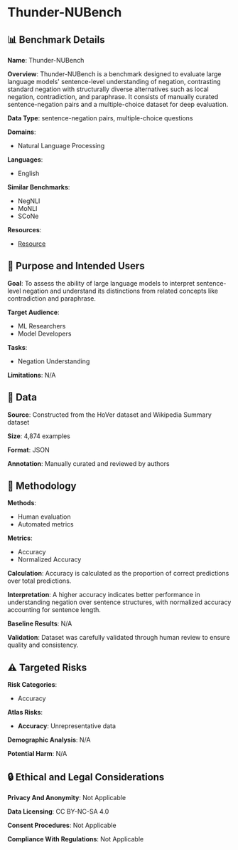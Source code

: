 # Thunder-NUBench

## 📊 Benchmark Details

**Name**: Thunder-NUBench

**Overview**: Thunder-NUBench is a benchmark designed to evaluate large language models' sentence-level understanding of negation, contrasting standard negation with structurally diverse alternatives such as local negation, contradiction, and paraphrase. It consists of manually curated sentence-negation pairs and a multiple-choice dataset for deep evaluation.

**Data Type**: sentence-negation pairs, multiple-choice questions

**Domains**:
- Natural Language Processing

**Languages**:
- English

**Similar Benchmarks**:
- NegNLI
- MoNLI
- SCoNe

**Resources**:
- [Resource](https://huggingface.co/datasets/thunder-research-group/SNU_Thunder-NUBench)

## 🎯 Purpose and Intended Users

**Goal**: To assess the ability of large language models to interpret sentence-level negation and understand its distinctions from related concepts like contradiction and paraphrase.

**Target Audience**:
- ML Researchers
- Model Developers

**Tasks**:
- Negation Understanding

**Limitations**: N/A

## 💾 Data

**Source**: Constructed from the HoVer dataset and Wikipedia Summary dataset

**Size**: 4,874 examples

**Format**: JSON

**Annotation**: Manually curated and reviewed by authors

## 🔬 Methodology

**Methods**:
- Human evaluation
- Automated metrics

**Metrics**:
- Accuracy
- Normalized Accuracy

**Calculation**: Accuracy is calculated as the proportion of correct predictions over total predictions.

**Interpretation**: A higher accuracy indicates better performance in understanding negation over sentence structures, with normalized accuracy accounting for sentence length.

**Baseline Results**: N/A

**Validation**: Dataset was carefully validated through human review to ensure quality and consistency.

## ⚠️ Targeted Risks

**Risk Categories**:
- Accuracy

**Atlas Risks**:
- **Accuracy**: Unrepresentative data

**Demographic Analysis**: N/A

**Potential Harm**: N/A

## 🔒 Ethical and Legal Considerations

**Privacy And Anonymity**: Not Applicable

**Data Licensing**: CC BY-NC-SA 4.0

**Consent Procedures**: Not Applicable

**Compliance With Regulations**: Not Applicable
